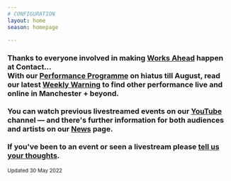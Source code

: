 ```yaml
---
# CONFIGURATION
layout: home
season: homepage

---
```

### Thanks to everyone involved in making [Works Ahead](/current/2022-worksahead) happen at Contact…<br>With our [Performance Programme](/current/2022-springsummer) on hiatus till August, read our latest <a href="http://wordofwarning.posthaven.com" target="_blank">Weekly Warning</a> to find other performance live and online in Manchester + beyond.<br><br>You can watch previous livestreamed events on our <a href="http://bit.ly/YTwarnmcr" target="_blank">YouTube</a> channel — and there's further information for both audiences and artists on our [News](/news) page.<br><br>If you've been to an event or seen a livestream please <a href="http://bit.ly/warnmcrfeedback" target="_blank">tell us your thoughts</a>.         
<small>Updated 30 May 2022</small>
